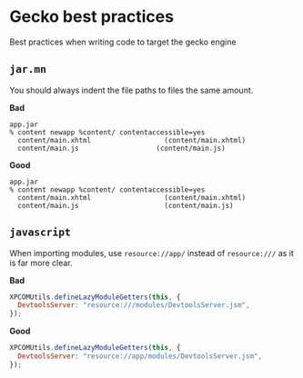 # Gecko best practices
Best practices when writing code to target the gecko engine

## `jar.mn`

You should always indent the file paths to files the same amount.

**Bad**

```
app.jar
% content newapp %content/ contentaccessible=yes
  content/main.xhtml                  (content/main.xhtml)
  content/main.js                   (content/main.js)
```

**Good**

```
app.jar
% content newapp %content/ contentaccessible=yes
  content/main.xhtml                  (content/main.xhtml)
  content/main.js                     (content/main.js)
```

## `javascript`

When importing modules, use `resource://app/` instead of `resource:///` as it is far more clear.

**Bad**
```js
XPCOMUtils.defineLazyModuleGetters(this, {
  DevtoolsServer: "resource:///modules/DevtoolsServer.jsm",
});
```

**Good**
```js
XPCOMUtils.defineLazyModuleGetters(this, {
  DevtoolsServer: "resource://app/modules/DevtoolsServer.jsm",
});
```

